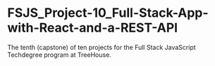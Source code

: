 # FSJS_Project-10_Full-Stack-App-with-React-and-a-REST-API
The tenth (capstone) of ten projects for the Full Stack JavaScript Techdegree program at TreeHouse. 
